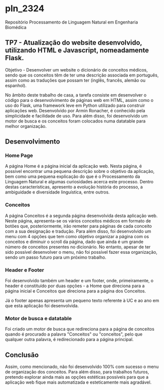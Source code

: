 # pln_2324
Repositório Processamento de Linguagem Natural em Engenharia Biomédica

## TP7 - Atualização do website desenvolvido, utilizando HTML e Javascript, nomeadamente Flask. 

Objetivo - Desenvolver um website o dicionário de conceitos médicos, sendo que os conceitos têm de ter uma descrição associada em português, assim como as traduções que possam ter (inglês, francês, alemão ou espanhol). 

No âmbito deste trabalho de casa, a tarefa consiste em desenvolver o código para o desenvolvimento de páginas web em HTML, assim como o uso do Flask, uma framework leve em Python utilizado para construir aplicações web. Desenvolvido por Armin Ronacher, é conhecido pela simplicidade e facilidade de uso. Para além disso, foi desenvolvido um motor de busca e os conceitos foram colocados numa datatable para melhor organização.

## Desenvolvimento 

### Home Page

A página Home é a página inicial da aplicação web. Nesta página, é possível encontrar uma pequena descrição sobre o objetivo da aplicação, bem como uma pequena explicação do que é o Processamento da Linguagem Natural e algumas curiosidades acerca este processo. Dentro destas características, apresento a evolução história do processo, a ambiguidade e diversidade linguística, entre outros. 

### Conceitos

A página Conceitos é a segunda página desenvolvida desta aplicação web. Neste página, apresenta-se os vários conceitos médicos em formato de botões que, posteriormente, irão remeter para páginas de cada conceito com a sua designação e tradução. Para além disso, foi desenvolvido um menu com 4 opções que tem como objetivo organizar a página com os conceitos e diminuir o scroll da página, dado que ainda é um grande número de conceitos presentes no dicionário. No entanto, apesar de ter sido possível desenvolver o menu, não foi possível fazer essa organização, sendo um passo futuro para um próximo trabalho.

### Header e Footer

Foi desenvolvido também um header e um footer, onde, primeiramente, o header é constituído por duas opções - a Home que direciona para a página inicial e Conceitos que direciona para a página dos Conceitos.

Já o footer apenas apresenta um pequeno texto referente à UC e ao ano em que esta aplicação foi desenvolvida.


### Motor de busca e datatable

Foi criado um motor de busca que redireciona para a página de conceitos quando é procurado a palavra "Conceitos" ou "conceitos", pelo que qualquer outra palavra, é redirecionado para a página principal.


## Conclusão

Assim, como mencionado, não foi desenvolvido 100% com sucesso o menu de organização dos conceitos. Para além disso, para trabalhos futuros, pretendo explorar ainda mais as opções estéticas possíveis para que a aplicação web fique mais automatizada e esteticamente mais agradável.